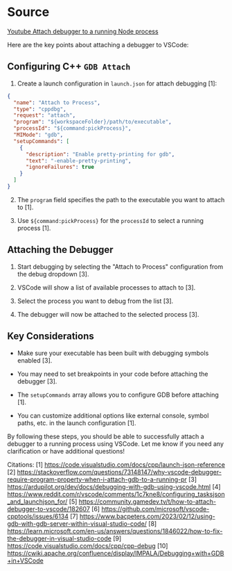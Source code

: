 
# Source

[Youtube Attach debugger to a running Node process](https://www.youtube.com/watch?v=WTAKR1du03I)

Here are the key points about attaching a debugger to VSCode:

## Configuring C++ `GDB Attach`

1. Create a launch configuration in `launch.json` for attach debugging [1]:

```json
{
  "name": "Attach to Process",
  "type": "cppdbg",
  "request": "attach",
  "program": "${workspaceFolder}/path/to/executable",
  "processId": "${command:pickProcess}",
  "MIMode": "gdb",
  "setupCommands": [
    {
      "description": "Enable pretty-printing for gdb",
      "text": "-enable-pretty-printing",
      "ignoreFailures": true
    }
  ]
}
```

2. The `program` field specifies the path to the executable you want to attach to [1].

3. Use `${command:pickProcess}` for the `processId` to select a running process [1].

## Attaching the Debugger

1. Start debugging by selecting the "Attach to Process" configuration from the debug dropdown [3].

2. VSCode will show a list of available processes to attach to [3].

3. Select the process you want to debug from the list [3].

4. The debugger will now be attached to the selected process [3].

## Key Considerations

- Make sure your executable has been built with debugging symbols enabled [3].

- You may need to set breakpoints in your code before attaching the debugger [3].

- The `setupCommands` array allows you to configure GDB before attaching [1].

- You can customize additional options like external console, symbol paths, etc. in the launch configuration [1].

By following these steps, you should be able to successfully attach a debugger to a running process using VSCode. Let me know if you need any clarification or have additional questions!

Citations:
[1] https://code.visualstudio.com/docs/cpp/launch-json-reference
[2] https://stackoverflow.com/questions/73148147/why-vscode-debugger-require-program-property-when-i-attach-gdb-to-a-running-pr
[3] https://ardupilot.org/dev/docs/debugging-with-gdb-using-vscode.html
[4] https://www.reddit.com/r/vscode/comments/1c7kne8/configuring_tasksjson_and_launchjson_for/
[5] https://community.gamedev.tv/t/how-to-attach-debugger-to-vscode/182607
[6] https://github.com/microsoft/vscode-cpptools/issues/6134
[7] https://www.bacpeters.com/2023/02/12/using-gdb-with-gdb-server-within-visual-studio-code/
[8] https://learn.microsoft.com/en-us/answers/questions/1846022/how-to-fix-the-debugger-in-visual-studio-code
[9] https://code.visualstudio.com/docs/cpp/cpp-debug
[10] https://cwiki.apache.org/confluence/display/IMPALA/Debugging+with+GDB+in+VSCode